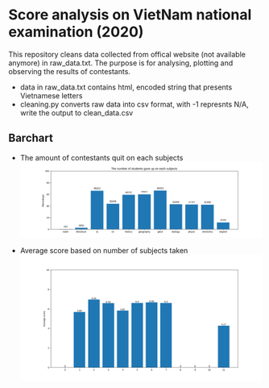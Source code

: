 # Score analysis on VietNam national examination (2020)
This repository cleans data collected from offical website (not available anymore) in raw_data.txt. The purpose is for analysing, plotting and observing the results of contestants.
  - data in raw_data.txt contains html, encoded string that presents Vietnamese letters
  - cleaning.py converts raw data into csv format, with -1 represnts N/A, write the output to clean_data.csv

## Barchart
  - The amount of contestants quit on each subjects
  ![number of students](./images/barchart.png)

  - Average score based on number of subjects taken
  ![average score](./images/barchart_average_score.png)